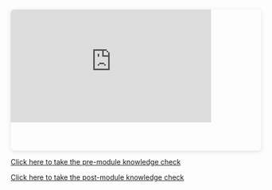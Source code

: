 <div style="position: relative; width: 100%; height: 0; padding-top: 56.2500%;
 padding-bottom: 0; box-shadow: 0 2px 8px 0 rgba(63,69,81,0.16); margin-top: 1.6em; margin-bottom: 0.9em; overflow: hidden;
 border-radius: 8px; will-change: transform;">
  <iframe loading="lazy" style="position: absolute; width: 80%; height: 80%; top: 0; left: 0; border: none; padding: 0;margin: 0;"
    src="https:&#x2F;&#x2F;www.canva.com&#x2F;design&#x2F;DAGGYfTVDFU&#x2F;2okhskRT1PITlyavT1AAOA&#x2F;view?embed" allowfullscreen="allowfullscreen" allow="fullscreen">
  </iframe>
</div>

[Click here to take the pre-module knowledge check](https://forms.gle/i1GvF7vxFe7C3FySA)

[Click here to take the post-module knowledge check](https://forms.gle/msZcdK3EDeMQ2P1DA)

